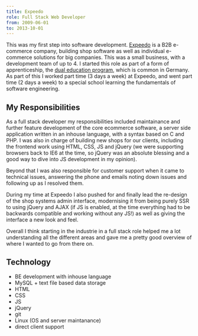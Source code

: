 ```yaml
---
title: Expeedo
role: Full Stack Web Developer
from: 2009-06-01
to: 2013-10-01
---
```


This was my first step into software development. [Expeedo](http://expeedo.de/) is a B2B e-commerce company, building shop software as well as individual e-commerce solutions for big companies. This was a small business, with a development team of up to 4. I started this role as part of a form of apprenticeship, the [dual education program](https://www.youtube.com/watch?time_continue=53&v=IsFddR2JbzI), which is common in Germany. As part of this I worked part time (3 days a week) at Expeedo, and went part time (2 days a week) to a special school learning the fundamentals of software engineering.

## My Responsibilities

As a full stack developer my responsibilities included maintainance and further feature development of the core ecommerce software, a server side application written in an inhouse language, with a syntax based on C and PHP. I was also in charge of building new shops for our clients, including the frontend work using HTML, CSS, JS and jQuery (we were supporting browsers back to IE6 at the time, so jQuery was an absolute blessing and a good way to dive into JS development in my opinion).

Beyond that I was also responsible for customer support when it came to technical issues, answering the phone and emails noting down issues and following up as I resolved them.

During my time at Expeedo I also pushed for and finally lead the re-design of the shop systems admin interface, modernising it from being purely SSR to using jQuery and AJAX (if JS is enabled, at the time everything had to be backwards compatible and working without any JS!) as well as giving the interface a new look and feel.

Overall I think starting in the industrie in a full stack role helped me a lot understanding all the different areas and gave me a pretty good overview of where I wanted to go from there on.

## Technology

- BE development with inhouse language
- MySQL + text file based data storage
- HTML
- CSS
- JS
- jQuery
- git
- Linux (OS and server maintanance)
- direct client support

